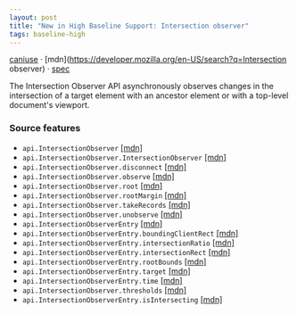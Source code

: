 ```yaml
---
layout: post
title: "New in High Baseline Support: Intersection observer"
tags: baseline-high
---
```


[caniuse](https://caniuse.com/?search=intersection-observer) · [mdn](https://developer.mozilla.org/en-US/search?q=Intersection observer) · [spec](https://w3c.github.io/IntersectionObserver/)

The Intersection Observer API asynchronously observes changes in the intersection of a target element with an ancestor element or with a top-level document's viewport.

### Source features

- ``api.IntersectionObserver`` [[mdn]](https://developer.mozilla.org/en-US/search?q=api.IntersectionObserver)
- ``api.IntersectionObserver.IntersectionObserver`` [[mdn]](https://developer.mozilla.org/en-US/search?q=api.IntersectionObserver.IntersectionObserver)
- ``api.IntersectionObserver.disconnect`` [[mdn]](https://developer.mozilla.org/en-US/search?q=api.IntersectionObserver.disconnect)
- ``api.IntersectionObserver.observe`` [[mdn]](https://developer.mozilla.org/en-US/search?q=api.IntersectionObserver.observe)
- ``api.IntersectionObserver.root`` [[mdn]](https://developer.mozilla.org/en-US/search?q=api.IntersectionObserver.root)
- ``api.IntersectionObserver.rootMargin`` [[mdn]](https://developer.mozilla.org/en-US/search?q=api.IntersectionObserver.rootMargin)
- ``api.IntersectionObserver.takeRecords`` [[mdn]](https://developer.mozilla.org/en-US/search?q=api.IntersectionObserver.takeRecords)
- ``api.IntersectionObserver.unobserve`` [[mdn]](https://developer.mozilla.org/en-US/search?q=api.IntersectionObserver.unobserve)
- ``api.IntersectionObserverEntry`` [[mdn]](https://developer.mozilla.org/en-US/search?q=api.IntersectionObserverEntry)
- ``api.IntersectionObserverEntry.boundingClientRect`` [[mdn]](https://developer.mozilla.org/en-US/search?q=api.IntersectionObserverEntry.boundingClientRect)
- ``api.IntersectionObserverEntry.intersectionRatio`` [[mdn]](https://developer.mozilla.org/en-US/search?q=api.IntersectionObserverEntry.intersectionRatio)
- ``api.IntersectionObserverEntry.intersectionRect`` [[mdn]](https://developer.mozilla.org/en-US/search?q=api.IntersectionObserverEntry.intersectionRect)
- ``api.IntersectionObserverEntry.rootBounds`` [[mdn]](https://developer.mozilla.org/en-US/search?q=api.IntersectionObserverEntry.rootBounds)
- ``api.IntersectionObserverEntry.target`` [[mdn]](https://developer.mozilla.org/en-US/search?q=api.IntersectionObserverEntry.target)
- ``api.IntersectionObserverEntry.time`` [[mdn]](https://developer.mozilla.org/en-US/search?q=api.IntersectionObserverEntry.time)
- ``api.IntersectionObserver.thresholds`` [[mdn]](https://developer.mozilla.org/en-US/search?q=api.IntersectionObserver.thresholds)
- ``api.IntersectionObserverEntry.isIntersecting`` [[mdn]](https://developer.mozilla.org/en-US/search?q=api.IntersectionObserverEntry.isIntersecting)
